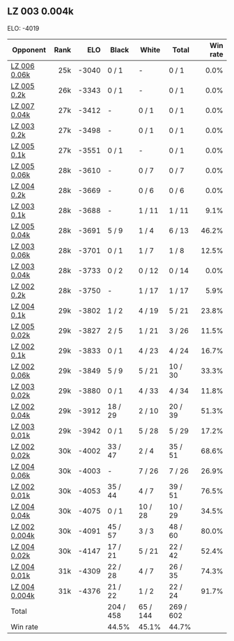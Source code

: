 ## LZ 003 0.004k ##

ELO: -4019

Opponent | Rank | ELO | Black | White | Total | Win rate
---------|-----:|----:|-------|-------|-------|-------:
[LZ 006 0.06k](LZ%20006%200.06k.md) | 25k | -3040 | 0 / 1 | - | 0 / 1 | 0.0%
[LZ 005 0.2k](LZ%20005%200.2k.md) | 26k | -3343 | 0 / 1 | - | 0 / 1 | 0.0%
[LZ 007 0.04k](LZ%20007%200.04k.md) | 27k | -3412 | - | 0 / 1 | 0 / 1 | 0.0%
[LZ 003 0.2k](LZ%20003%200.2k.md) | 27k | -3498 | - | 0 / 1 | 0 / 1 | 0.0%
[LZ 005 0.1k](LZ%20005%200.1k.md) | 27k | -3551 | 0 / 1 | - | 0 / 1 | 0.0%
[LZ 005 0.06k](LZ%20005%200.06k.md) | 28k | -3610 | - | 0 / 7 | 0 / 7 | 0.0%
[LZ 004 0.2k](LZ%20004%200.2k.md) | 28k | -3669 | - | 0 / 6 | 0 / 6 | 0.0%
[LZ 003 0.1k](LZ%20003%200.1k.md) | 28k | -3688 | - | 1 / 11 | 1 / 11 | 9.1%
[LZ 005 0.04k](LZ%20005%200.04k.md) | 28k | -3691 | 5 / 9 | 1 / 4 | 6 / 13 | 46.2%
[LZ 003 0.06k](LZ%20003%200.06k.md) | 28k | -3701 | 0 / 1 | 1 / 7 | 1 / 8 | 12.5%
[LZ 003 0.04k](LZ%20003%200.04k.md) | 28k | -3733 | 0 / 2 | 0 / 12 | 0 / 14 | 0.0%
[LZ 002 0.2k](LZ%20002%200.2k.md) | 28k | -3750 | - | 1 / 17 | 1 / 17 | 5.9%
[LZ 004 0.1k](LZ%20004%200.1k.md) | 29k | -3802 | 1 / 2 | 4 / 19 | 5 / 21 | 23.8%
[LZ 005 0.02k](LZ%20005%200.02k.md) | 29k | -3827 | 2 / 5 | 1 / 21 | 3 / 26 | 11.5%
[LZ 002 0.1k](LZ%20002%200.1k.md) | 29k | -3833 | 0 / 1 | 4 / 23 | 4 / 24 | 16.7%
[LZ 002 0.06k](LZ%20002%200.06k.md) | 29k | -3849 | 5 / 9 | 5 / 21 | 10 / 30 | 33.3%
[LZ 003 0.02k](LZ%20003%200.02k.md) | 29k | -3880 | 0 / 1 | 4 / 33 | 4 / 34 | 11.8%
[LZ 002 0.04k](LZ%20002%200.04k.md) | 29k | -3912 | 18 / 29 | 2 / 10 | 20 / 39 | 51.3%
[LZ 003 0.01k](LZ%20003%200.01k.md) | 29k | -3942 | 0 / 1 | 5 / 28 | 5 / 29 | 17.2%
[LZ 002 0.02k](LZ%20002%200.02k.md) | 30k | -4002 | 33 / 47 | 2 / 4 | 35 / 51 | 68.6%
[LZ 004 0.06k](LZ%20004%200.06k.md) | 30k | -4003 | - | 7 / 26 | 7 / 26 | 26.9%
[LZ 002 0.01k](LZ%20002%200.01k.md) | 30k | -4053 | 35 / 44 | 4 / 7 | 39 / 51 | 76.5%
[LZ 004 0.04k](LZ%20004%200.04k.md) | 30k | -4075 | 0 / 1 | 10 / 28 | 10 / 29 | 34.5%
[LZ 002 0.004k](LZ%20002%200.004k.md) | 30k | -4091 | 45 / 57 | 3 / 3 | 48 / 60 | 80.0%
[LZ 004 0.02k](LZ%20004%200.02k.md) | 30k | -4147 | 17 / 21 | 5 / 21 | 22 / 42 | 52.4%
[LZ 004 0.01k](LZ%20004%200.01k.md) | 31k | -4309 | 22 / 28 | 4 / 7 | 26 / 35 | 74.3%
[LZ 004 0.004k](LZ%20004%200.004k.md) | 31k | -4376 | 21 / 22 | 1 / 2 | 22 / 24 | 91.7%
Total | | | 204 / 458 | 65 / 144 | 269 / 602 | 
Win rate| | | 44.5% | 45.1% | 44.7% | 
